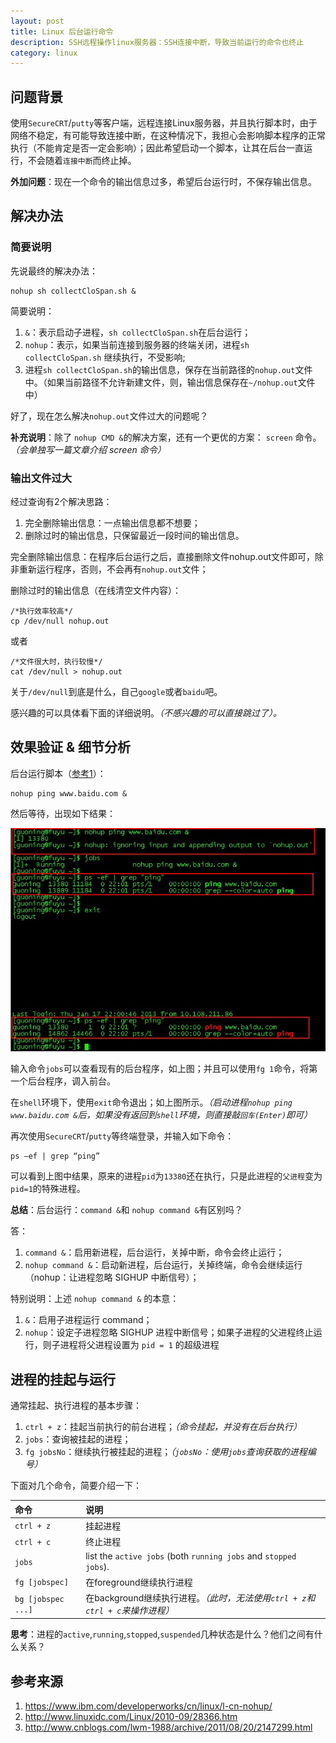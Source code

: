 ```yaml
---
layout: post
title: Linux 后台运行命令
description: SSH远程操作linux服务器：SSH连接中断，导致当前运行的命令也终止
category: linux
---
```


## 问题背景

使用`SecureCRT`/`putty`等客户端，远程连接Linux服务器，并且执行脚本时，由于网络不稳定，有可能导致连接中断，在这种情况下，我担心会影响脚本程序的正常执行（不能肯定是否一定会影响）；因此希望启动一个脚本，让其在后台一直运行，不会随着`连接中断`而终止掉。

__外加问题__：现在一个命令的输出信息过多，希望后台运行时，不保存输出信息。

## 解决办法

### 简要说明
先说最终的解决办法：

	nohup sh collectCloSpan.sh &

简要说明：

1. `&`：表示启动子进程，`sh collectCloSpan.sh`在后台运行；
2. `nohup`：表示，如果当前连接到服务器的终端关闭，进程`sh collectCloSpan.sh` 继续执行，不受影响;
3. 进程`sh collectCloSpan.sh`的输出信息，保存在当前路径的`nohup.out`文件中。（如果当前路径不允许新建文件，则，输出信息保存在`~/nohup.out`文件中）

好了，现在怎么解决`nohup.out`文件过大的问题呢？

**补充说明**：除了 `nohup CMD &`的解决方案，还有一个更优的方案： `screen` 命令。*（会单独写一篇文章介绍 screen 命令）*

### 输出文件过大

经过查询有2个解决思路：

1. 完全删除输出信息：一点输出信息都不想要；
2. 删除过时的输出信息，只保留最近一段时间的输出信息。

完全删除输出信息：在程序后台运行之后，直接删除文件nohup.out文件即可，除非重新运行程序，否则，不会再有`nohup.out`文件；

删除过时的输出信息（在线清空文件内容）：

	/*执行效率较高*/
	cp /dev/null nohup.out

或者
	
	/*文件很大时，执行较慢*/
	cat /dev/null > nohup.out

关于`/dev/null`到底是什么，自己`google`或者`baidu`吧。

感兴趣的可以具体看下面的详细说明。*（不感兴趣的可以直接跳过了）。*

## 效果验证 & 细节分析

后台运行脚本（[参考1](https://www.ibm.com/developerworks/cn/linux/l-cn-nohup/)）：

	nohup ping www.baidu.com &

然后等待，出现如下结果：

![LINUX后台运行命令nohup测试](/images/linux-cmd-run-in-background/linux-cmd-run-in-background.jpg)


输入命令`jobs`可以查看现有的后台程序，如上图；并且可以使用`fg 1`命令，将第一个后台程序，调入前台。

在`shell`环境下，使用`exit`命令退出；如上图所示。*（启动进程`nohup ping www.baidu.com &`后，如果没有返回到`shell`环境，则直接敲`回车(Enter)`即可）*


再次使用`SecureCRT`/`putty`等终端登录，并输入如下命令：

	ps –ef | grep “ping”

可以看到上图中结果，原来的进程`pid`为`13380`还在执行，只是此进程的`父进程`变为`pid=1`的特殊进程。

__总结__：后台运行：`command &`和 `nohup command &`有区别吗？

答：

1. `command &`：启用新进程，后台运行，关掉中断，命令会终止运行；
2. `nohup command &`：启动新进程，后台运行，关掉终端，命令会继续运行（nohup：让进程忽略 SIGHUP 中断信号）；

特别说明：上述 `nohup command &` 的本意：

1. `&`：启用子进程运行 command；
2. `nohup`：设定子进程忽略 SIGHUP 进程中断信号；如果子进程的父进程终止运行，则子进程将父进程设置为 `pid = 1` 的超级进程

## 进程的挂起与运行

通常挂起、执行进程的基本步骤：

1. `ctrl + z`：挂起当前执行的前台进程；*（命令挂起，并没有在后台执行）*
2. `jobs`：查询被挂起的进程；
3. `fg jobsNo`：继续执行被挂起的进程；*（`jobsNo`：使用`jobs`查询获取的进程编号）*


下面对几个命令，简要介绍一下：

|命令|说明|
|:--|:--|
|`ctrl + z`|挂起进程|
|`ctrl + c`|终止进程|
|`jobs`|list the `active jobs` (both `running jobs` and `stopped jobs`).|
|`fg [jobspec]`|在foreground继续执行进程|
|`bg [jobspec ...]`|在background继续执行进程。*（此时，无法使用`ctrl + z`和`ctrl + c`来操作进程）*|


**思考**：进程的`active`,`running`,`stopped`,`suspended`几种状态是什么？他们之间有什么关系？

## 参考来源

1. <https://www.ibm.com/developerworks/cn/linux/l-cn-nohup/>
2. <http://www.linuxidc.com/Linux/2010-09/28366.htm>
3. <http://www.cnblogs.com/lwm-1988/archive/2011/08/20/2147299.html>


[NingG]:    http://ningg.github.com  "NingG"
